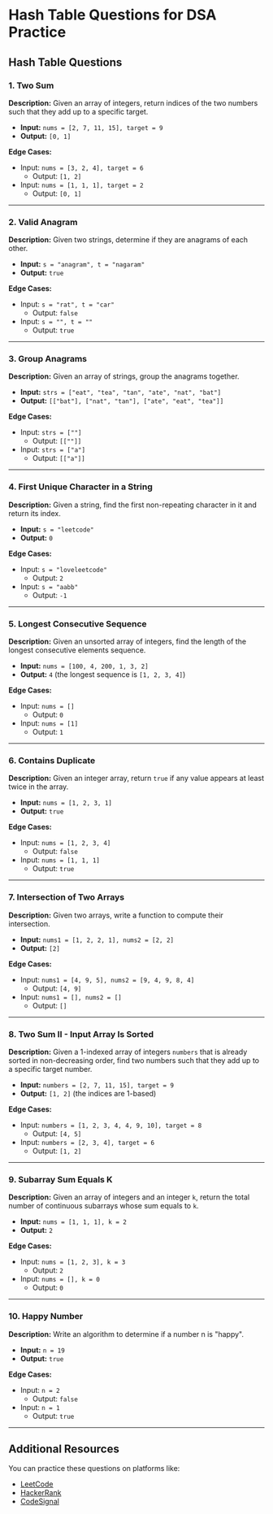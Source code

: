# Hash Table Questions for DSA Practice

## Hash Table Questions

### 1. Two Sum

**Description:** Given an array of integers, return indices of the two numbers such that they add up to a specific target.

- **Input:** `nums = [2, 7, 11, 15], target = 9`
- **Output:** `[0, 1]`

**Edge Cases:**

- Input: `nums = [3, 2, 4], target = 6`
  - Output: `[1, 2]`
- Input: `nums = [1, 1, 1], target = 2`
  - Output: `[0, 1]`

---

### 2. Valid Anagram

**Description:** Given two strings, determine if they are anagrams of each other.

- **Input:** `s = "anagram", t = "nagaram"`
- **Output:** `true`

**Edge Cases:**

- Input: `s = "rat", t = "car"`
  - Output: `false`
- Input: `s = "", t = ""`
  - Output: `true`

---

### 3. Group Anagrams

**Description:** Given an array of strings, group the anagrams together.

- **Input:** `strs = ["eat", "tea", "tan", "ate", "nat", "bat"]`
- **Output:** `[["bat"], ["nat", "tan"], ["ate", "eat", "tea"]]`

**Edge Cases:**

- Input: `strs = [""]`
  - Output: `[[""]]`
- Input: `strs = ["a"]`
  - Output: `[["a"]]`

---

### 4. First Unique Character in a String

**Description:** Given a string, find the first non-repeating character in it and return its index.

- **Input:** `s = "leetcode"`
- **Output:** `0`

**Edge Cases:**

- Input: `s = "loveleetcode"`
  - Output: `2`
- Input: `s = "aabb"`
  - Output: `-1`

---

### 5. Longest Consecutive Sequence

**Description:** Given an unsorted array of integers, find the length of the longest consecutive elements sequence.

- **Input:** `nums = [100, 4, 200, 1, 3, 2]`
- **Output:** `4` (the longest sequence is `[1, 2, 3, 4]`)

**Edge Cases:**

- Input: `nums = []`
  - Output: `0`
- Input: `nums = [1]`
  - Output: `1`

---

### 6. Contains Duplicate

**Description:** Given an integer array, return `true` if any value appears at least twice in the array.

- **Input:** `nums = [1, 2, 3, 1]`
- **Output:** `true`

**Edge Cases:**

- Input: `nums = [1, 2, 3, 4]`
  - Output: `false`
- Input: `nums = [1, 1, 1]`
  - Output: `true`

---

### 7. Intersection of Two Arrays

**Description:** Given two arrays, write a function to compute their intersection.

- **Input:** `nums1 = [1, 2, 2, 1], nums2 = [2, 2]`
- **Output:** `[2]`

**Edge Cases:**

- Input: `nums1 = [4, 9, 5], nums2 = [9, 4, 9, 8, 4]`
  - Output: `[4, 9]`
- Input: `nums1 = [], nums2 = []`
  - Output: `[]`

---

### 8. Two Sum II - Input Array Is Sorted

**Description:** Given a 1-indexed array of integers `numbers` that is already sorted in non-decreasing order, find two numbers such that they add up to a specific target number.

- **Input:** `numbers = [2, 7, 11, 15], target = 9`
- **Output:** `[1, 2]` (the indices are 1-based)

**Edge Cases:**

- Input: `numbers = [1, 2, 3, 4, 4, 9, 10], target = 8`
  - Output: `[4, 5]`
- Input: `numbers = [2, 3, 4], target = 6`
  - Output: `[1, 2]`

---

### 9. Subarray Sum Equals K

**Description:** Given an array of integers and an integer `k`, return the total number of continuous subarrays whose sum equals to `k`.

- **Input:** `nums = [1, 1, 1], k = 2`
- **Output:** `2`

**Edge Cases:**

- Input: `nums = [1, 2, 3], k = 3`
  - Output: `2`
- Input: `nums = [], k = 0`
  - Output: `0`

---

### 10. Happy Number

**Description:** Write an algorithm to determine if a number n is "happy".

- **Input:** `n = 19`
- **Output:** `true`

**Edge Cases:**

- Input: `n = 2`
  - Output: `false`
- Input: `n = 1`
  - Output: `true`

---

## Additional Resources

You can practice these questions on platforms like:

- [LeetCode](https://leetcode.com)
- [HackerRank](https://www.hackerrank.com)
- [CodeSignal](https://codesignal.com)

